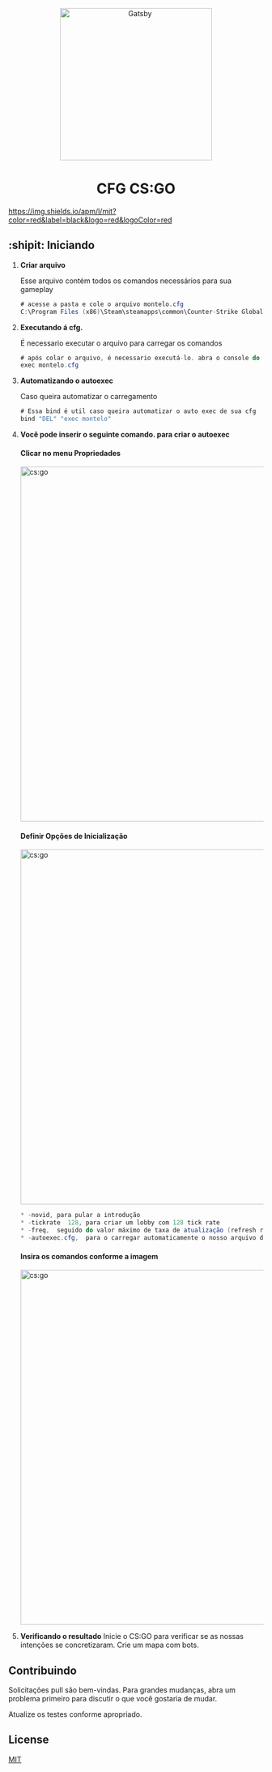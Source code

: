 <p align="center">
  <a href="#">
    <img alt="Gatsby" src="https://logodownload.org/wp-content/uploads/2014/09/counter-strike-global-offensive-cs-go-logo.png" width="300" />
  </a>
</p>
<h1 align="center">
  CFG CS:GO
</h1>

https://img.shields.io/apm/l/mit?color=red&label=black&logo=red&logoColor=red

## :shipit: Iniciando


1.  **Criar arquivo**

    Esse arquivo contém todos os comandos necessários para sua gameplay



    ```cs
    # acesse a pasta e cole o arquivo montelo.cfg
    C:\Program Files (x86)\Steam\steamapps\common\Counter-Strike Global Offensive\csgo\cfg
    ```
    
    
1.  **Executando á cfg.**

    É necessario executar o arquivo para carregar os comandos


    ```cs
    # após colar o arquivo, é necessario executá-lo. abra o console do jogo e execute o seguinte comando.
    exec montelo.cfg
    ```
    
    
1.  **Automatizando o autoexec**

    Caso queira automatizar o carregamento


    ```cs
    # Essa bind é util caso queira automatizar o auto exec de sua cfg
    bind "DEL" "exec montelo"
    ```
    
    
1. **Você pode inserir o seguinte comando. para criar o autoexec**


    #### Clicar no menu Propriedades
    
   <img alt="cs:go" src="https://csgopedia.com/uploads/blog/cfg%20file/5.jpg" width="700" />
    
    
    #### Definir Opções de Inicialização
    
   <img alt="cs:go" src="https://csgopedia.com/uploads/blog/cfg%20file/6.jpg" width="700" />
    
    
    ```cs
    * -novid, para pular a introdução
    * -tickrate  128, para criar um lobby com 128 tick rate
    * -freq,  seguido do valor máximo de taxa de atualização (refresh rate) de sua tela - que pode ser 60, 75, 120 ou 144Hz. Eu tenho uma tela de 144Hz, portanto, eu coloco o valor "144"
    * -autoexec.cfg,  para o carregar automaticamente o nosso arquivo de configuração recém-criado.
    ```
    
    #### Insira os comandos conforme a imagem

   <img alt="cs:go" src="https://csgopedia.com/uploads/blog/cfg%20file/7.jpg" width="700" />
   
    
1. **Verificando o resultado**
Inicie o CS:GO para verificar se as nossas intenções se concretizaram. Crie um mapa com bots. 

## Contribuindo
Solicitações pull são bem-vindas. Para grandes mudanças, abra um problema primeiro para discutir o que você gostaria de mudar.

Atualize os testes conforme apropriado.

## License
[MIT](https://choosealicense.com/licenses/mit/)

